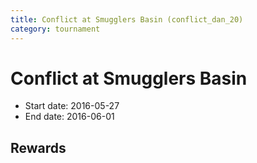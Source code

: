 ```yaml
---
title: Conflict at Smugglers Basin (conflict_dan_20)
category: tournament
---
```

# Conflict at Smugglers Basin

  * Start date: 2016-05-27
  * End date: 2016-06-01

## Rewards

